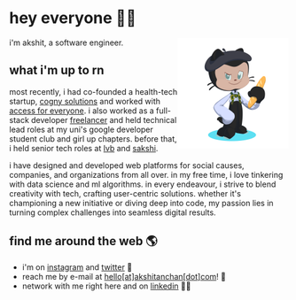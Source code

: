 # hey everyone 👋🏼

<a href="https://akshit.org"><img align="right" src="assets/akshit-octocat.png" width=200></a>

i'm akshit, a software engineer.

## what i'm up to rn

most recently, i had co-founded a health-tech startup, [cogny solutions](https://cognysolutions.com) and worked with [access for everyone](https://a4e.org.in). i also worked as a full-stack developer [freelancer](https://akshitanchan.com) and held technical lead roles at my uni's google developer student club and girl up chapters. before that, i held senior tech roles at [lvb](https://locatevictimsbeirut.org) and [sakshi](https://sakshi.org.in).

i have designed and developed web platforms for social causes, companies, and organizations from all over. in my free time, i love tinkering with data science and ml algorithms. in every endeavour, i strive to blend creativity with tech, crafting user-centric solutions. whether it's championing a new initiative or diving deep into code, my passion lies in turning complex challenges into seamless digital results.

## find me around the web 🌎

- i'm on [instagram](https://www.instagram.com/akshitanchan) and [twitter](https://www.twitter.com/akshitanchan) 📱
- reach me by e-mail at [hello[at]akshitanchan[dot]com](mailto:hello@akshitanchan.com)! 📧
- network with me right here and on [linkedin](https://www.linkedin.com/in/akshitanchan) 🤝🏼
